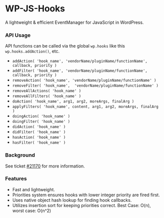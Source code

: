 # WP-JS-Hooks

A lightweight & efficient EventManager for JavaScript in WordPress.


### API Usage
API functions can be called via the global `wp.hooks` like this `wp.hooks.addAction()`, etc.

* `addAction( 'hook_name', 'vendorName/pluginName/functionName', callback, priority )`
* `addFilter( 'hook_name', 'vendorName/pluginName/functionName', callback, priority )`
* `removeAction( 'hook_name', 'vendorName/pluginName/functionName' )`
* `removeFilter( 'hook_name',  'vendorName/pluginName/functionName' )`
* `removeAllActions( 'hook_name' )`
* `removeAllFilters( 'hook_name' )`
* `doAction( 'hook_name', arg1, arg2, moreArgs, finalArg )`
* `applyFilters( 'hook_name', content, arg1, arg2, moreArgs, finalArg )`
* `doingAction( 'hook_name' )`
* `doingFilter( 'hook_name' )`
* `didAction( 'hook_name' )`
* `didFilter( 'hook_name' )`
* `hasAction( 'hook_name' )`
* `hasFilter( 'hook_name' )`


### Background
See ticket [#21170](http://core.trac.wordpress.org/ticket/21170) for more information.


### Features

* Fast and lightweight.
* Priorities system ensures hooks with lower integer priority are fired first.
* Uses native object hash lookup for finding hook callbacks.
* Utilizes insertion sort for keeping priorities correct. Best Case: O(n), worst case: O(n^2)
